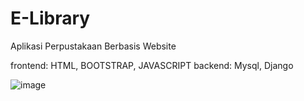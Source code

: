 # E-Library
Aplikasi Perpustakaan Berbasis Website

frontend: HTML, BOOTSTRAP, JAVASCRIPT
backend: Mysql, Django


![image](https://github.com/user-attachments/assets/15d773f9-b2f0-4fd9-8d25-21127fa8a58c)
